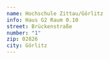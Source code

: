 ```yaml
---
name: Hochschule Zittau/Görlitz
info: Haus G2 Raum 0.10
street: Brückenstraße
number: "1"
zip: 02826
city: Görlitz
---
```

